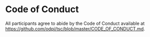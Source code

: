 # Code of Conduct

All participants agree to abide by the Code of Conduct available at https://github.com/odpi/tsc/blob/master/CODE_OF_CONDUCT.md.
